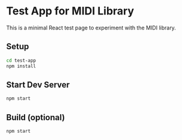 # Test App for MIDI Library

This is a minimal React test page to experiment with the MIDI library.

## Setup

```bash
cd test-app
npm install
```

## Start Dev Server

```bash
npm start
```

## Build (optional)

```bash
npm start
```
